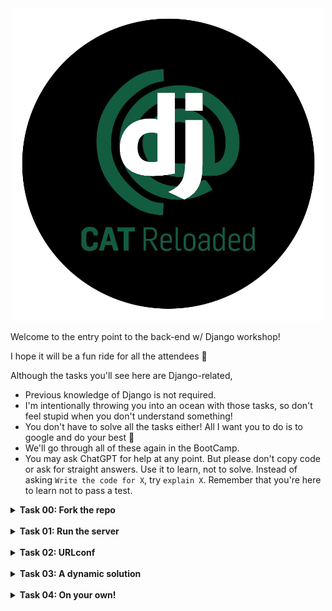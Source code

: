 <div align="center">
<img src="docs/CATReloaded.png" width="500">
</div>

Welcome to the entry point to the back-end w/ Django workshop!

I hope it will be a fun ride for all the attendees 🙏

Although the tasks you'll see here are Django-related, 
- Previous knowledge of Django is not required.
- I'm intentionally throwing you into an ocean with those tasks, so don't feel stupid when you don't understand something!
- You don't have to solve all the tasks either! All I want you to do is to google and do your best 🫰
- We'll go through all of these again in the BootCamp.
- You may ask ChatGPT for help at any point. But please don't copy code or ask for straight answers. Use it to learn, not to solve. Instead of asking `Write the code for X`, try `explain X`. Remember that you're here to learn not to pass a test.

<details>
<summary>
<b>Task 00: Fork the repo</b>
</summary>

Let's start by forking this repository 😄

To solve the tasks, you'll either write code or edit this README to answer a question.

After that, push your code and submit the link to your forked repo.

**TASK:** Fork the repository.

</details>

<br>

<details>
<summary>
<b>Task 01: Run the server</b>
</summary>

Now that you forked the repo, don't be scared to tip your toes in :)

Your first task will be installing the environment and running the server, how about that?

**TASK:** Run the Django server and provide a screenshot of what you see here 👇
<img src="ServerSchreenshot.png">

<br>

<details>
<summary>
<b>HINTS:</b>
</summary>

- Here's a cool tutorial on how to set up a Django Python environment: https://www.w3schools.com/django/django_getstarted.php
- You can find the command to start the server here: https://docs.djangoproject.com/en/4.1/intro/tutorial01/#the-development-server
</details>
</details>

<br>

<details>
<summary>
<b>Task 02: URLconf</b>
</summary>

Cool, you solved task 1 :) 
(sorry for the shitpost)

If you didn't, why did you click "Task 2" 😤 don't do that 😠 go back to "Task 1" now 🔪

I'm going to pretend that you solved task 1 🙈

---

For task 2, please run the local server and go to this url: http://127.0.0.1:8000/usd-to-egp/

If you see this: 
![PageNotFound.png](docs/PageNotFound.png)

Then ✨ congratulations ✨, this is your first bug in Django 🎉

I'm expecting a certain page to be rendered for that URL. The code responsible for rendering this page is in `app/views.py:usd_to_egp`. Your task is to link that piece of code to the URL (`usd-to-egp/`). 

**TASK:** Configure the URLs in `app/urls.py` to render the code in `app/views.py:usd_to_egp`.  

<details>
<summary>
<b>HINTS:</b>
</summary>

- Read this tutorial: https://docs.djangoproject.com/en/4.1/intro/tutorial01/#write-your-first-view
</details>

<br>

</details>

<br>

<details>
<summary>
<b>Task 03: A dynamic solution</b>
</summary>

Looking at the code in `app/views.py:usd_to_egp`, you can see that the value in `context['usd_to_egp']` is hard coded.

Can you implement a more dynamic solution? I want the real-time rate of the currency exchange!

**TASK:** Use the real-time exchange rate of USD-EGP.

<details>
<summary>
<b>HINTS:</b>
</summary>

- Take a look at `app/utils.py` I wrote some code to help you 😉
</details>

</details>

<br>

<details>
<summary>
<b>Task 04: On your own!</b>
</summary>

Now for the final task, 

I want you to write your own `view` to render a webpage that shows the real-time price of Indome (بالخضار).

- You don't have to write any html, I already wrote it for you. You can find it at `templates/app/live-indomie-price.html`.
- The URL should be `/live-indomie-price/`.

**TASK:** Write a view that shows the real-time price of Indomie (بالخضار).

<details>
<summary>
<b>HINTS:</b>
</summary>

- I wrote a small piece of code that will help you get the real-time price. You can find it at `app/utils.py`.
- You can look at the code in `app/urls.py` and `app/views.py` for inspiration.
</details>

</details>


